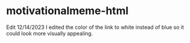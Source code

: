 # motivationalmeme-html
Edit 12/14/2023
I edited the color of the link to white instead of blue so it could look more visually appealing. 
